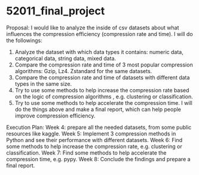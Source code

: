 ﻿# 52011_final_project
Proposal:
I would like to analyze the inside of csv datasets about what influences the compression efficiency (compression rate and time). I will do the followings:
1. Analyze the dataset with which data types it contains: numeric data, categorical data, string data, mixed data.
2. Compare the compression rate and time of 3 most popular compression algorithms: Gzip, Lz4. Zstandard for the same datasets.
3. Compare the compression rate and time of datasets with different data types in the same size.
4. Try to use some methods to help increase the compression rate based on the logic of compression algorithms , e.g. clustering or classification.
5. Try to use some methods to help accelerate the compression time.
I will do the things above and make a final report, which can help people improve compression efficiency.

Execution Plan:
Week 4: prepare all the needed datasets, from some public resources like kaggle.
Week 5: Implement 3 compression methods in Python and see their performance with different datasets.
Week 6: Find some methods to help increase the compression rate, e.g. clustering or classification.
Week 7: Find some methods to help accelerate the compression time, e.g. pypy.
Week 8: Conclude the findings and prepare a final report.
